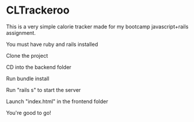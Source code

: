 # CLTrackeroo

This is a very simple calorie tracker made for my bootcamp javascript+rails assignment.

You must have ruby and rails installed

Clone the project

CD into the backend folder

Run bundle install

Run "rails s" to start the server

Launch "index.html" in the frontend folder

You're good to go!

